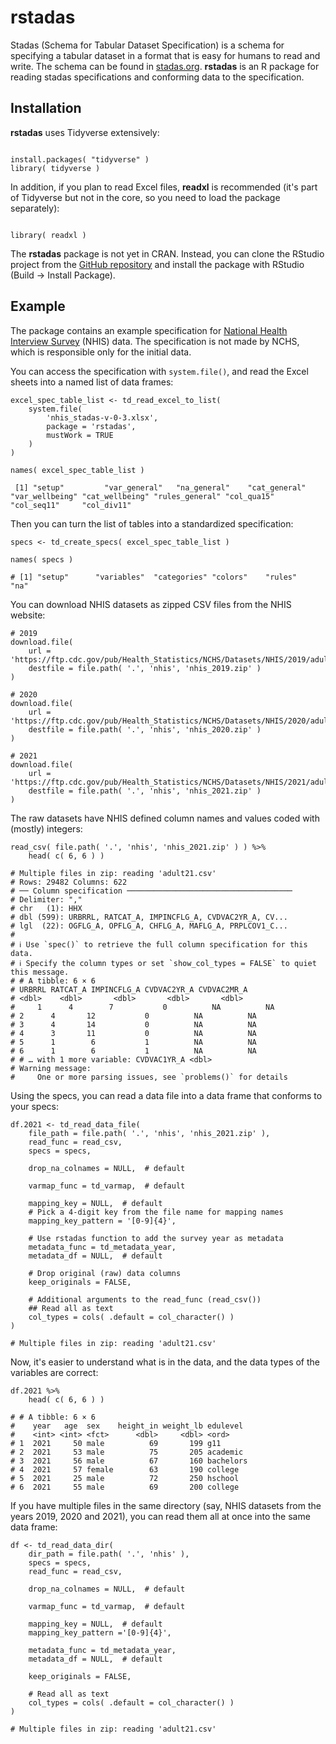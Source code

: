 # rstadas

Stadas (Schema for Tabular Dataset Specification) is a schema for specifying a tabular dataset in a format that is easy for humans to read and write. The schema can be found in [stadas.org](https://stadas.org). **rstadas** is an R package for reading stadas specifications and conforming data to the specification.


## Installation

**rstadas** uses Tidyverse extensively:

```

install.packages( "tidyverse" )
library( tidyverse )

```

In addition, if you plan to read Excel files, **readxl** is recommended (it's part of Tidyverse but not in the core, so you need to load the package separately):

```

library( readxl )

```

The **rstadas** package is not yet in CRAN. Instead, you can clone the RStudio project from the [GitHub repository](https://github.com/teppov/rstadas) and install the package with RStudio (Build -> Install Package).


## Example

The package contains an example specification for [National Health Interview Survey](https://www.cdc.gov/nchs/nhis/index.htm) (NHIS) data. The specification is not made by NCHS, which is responsible only for the initial data.

You can access the specification with `system.file()`, and read the Excel sheets into a named list of data frames:

```
excel_spec_table_list <- td_read_excel_to_list(
    system.file(
        'nhis_stadas-v-0-3.xlsx',
        package = 'rstadas',
        mustWork = TRUE
    )
)

names( excel_spec_table_list )

 [1] "setup"         "var_general"   "na_general"    "cat_general"   "var_wellbeing" "cat_wellbeing" "rules_general" "col_qua15"     "col_seq11"     "col_div11"
```

Then you can turn the list of tables into a standardized specification:

```
specs <- td_create_specs( excel_spec_table_list )

names( specs )

# [1] "setup"      "variables"  "categories" "colors"    "rules"      "na" 
```

You can download NHIS datasets as zipped CSV files from the NHIS website:

```
# 2019
download.file(
    url = 'https://ftp.cdc.gov/pub/Health_Statistics/NCHS/Datasets/NHIS/2019/adult19csv.zip',
    destfile = file.path( '.', 'nhis', 'nhis_2019.zip' )
)

# 2020
download.file(
    url = 'https://ftp.cdc.gov/pub/Health_Statistics/NCHS/Datasets/NHIS/2020/adult20csv.zip',
    destfile = file.path( '.', 'nhis', 'nhis_2020.zip' )
)

# 2021
download.file(
    url = 'https://ftp.cdc.gov/pub/Health_Statistics/NCHS/Datasets/NHIS/2021/adult21csv.zip',
    destfile = file.path( '.', 'nhis', 'nhis_2021.zip' )
)
```

The raw datasets have NHIS defined column names and values coded with (mostly) integers:

```
read_csv( file.path( '.', 'nhis', 'nhis_2021.zip' ) ) %>%
    head( c( 6, 6 ) )

# Multiple files in zip: reading 'adult21.csv'
# Rows: 29482 Columns: 622                                   
# ── Column specification ─────────────────────────────────────
# Delimiter: ","
# chr   (1): HHX
# dbl (599): URBRRL, RATCAT_A, IMPINCFLG_A, CVDVAC2YR_A, CV...
# lgl  (22): OGFLG_A, OPFLG_A, CHFLG_A, MAFLG_A, PRPLCOV1_C...
# 
# ℹ Use `spec()` to retrieve the full column specification for this data.
# ℹ Specify the column types or set `show_col_types = FALSE` to quiet this message.
# # A tibble: 6 × 6
# URBRRL RATCAT_A IMPINCFLG_A CVDVAC2YR_A CVDVAC2MR_A
# <dbl>    <dbl>       <dbl>       <dbl>       <dbl>
#     1      4        7           0          NA          NA
# 2      4       12           0          NA          NA
# 3      4       14           0          NA          NA
# 4      3       11           0          NA          NA
# 5      1        6           1          NA          NA
# 6      1        6           1          NA          NA
# # … with 1 more variable: CVDVAC1YR_A <dbl>
# Warning message:
#     One or more parsing issues, see `problems()` for details
```

Using the specs, you can read a data file into a data frame that conforms to your specs:

```
df.2021 <- td_read_data_file(
    file_path = file.path( '.', 'nhis', 'nhis_2021.zip' ),
    read_func = read_csv,
    specs = specs,

    drop_na_colnames = NULL,  # default

    varmap_func = td_varmap,  # default

    mapping_key = NULL,  # default
    # Pick a 4-digit key from the file name for mapping names
    mapping_key_pattern = '[0-9]{4}',

    # Use rstadas function to add the survey year as metadata
    metadata_func = td_metadata_year,
    metadata_df = NULL,  # default

    # Drop original (raw) data columns
    keep_originals = FALSE,

    # Additional arguments to the read_func (read_csv())
    ## Read all as text
    col_types = cols( .default = col_character() )
)

# Multiple files in zip: reading 'adult21.csv'
```

Now, it's easier to understand what is in the data, and the data types of the variables are correct:

```
df.2021 %>%
    head( c( 6, 6 ) )

# # A tibble: 6 × 6
#    year   age  sex    height_in weight_lb edulevel 
#    <int> <int> <fct>      <dbl>     <dbl> <ord>    
# 1  2021     50 male          69       199 g11      
# 2  2021     53 male          75       205 academic 
# 3  2021     56 male          67       160 bachelors
# 4  2021     57 female        63       190 college  
# 5  2021     25 male          72       250 hschool  
# 6  2021     55 male          69       200 college  

```

If you have multiple files in the same directory (say, NHIS datasets from the years 2019, 2020 and 2021), you can read them all at once into the same data frame:

```
df <- td_read_data_dir(
    dir_path = file.path( '.', 'nhis' ),
    specs = specs,
    read_func = read_csv,

    drop_na_colnames = NULL,  # default

    varmap_func = td_varmap,  # default

    mapping_key = NULL,  # default
    mapping_key_pattern ='[0-9]{4}',

    metadata_func = td_metadata_year,
    metadata_df = NULL,  # default

    keep_originals = FALSE,

    # Read all as text
    col_types = cols( .default = col_character() )
)

# Multiple files in zip: reading 'adult21.csv'
```
